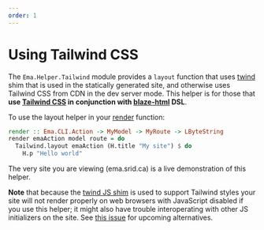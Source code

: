 ```yaml
---
order: 1
---
```

# Using Tailwind CSS

The `Ema.Helper.Tailwind` module provides a `layout` function that uses [twind](https://twind.dev/) shim that is used in the statically generated site, and otherwise uses Tailwind CSS from CDN in the dev server mode. This helper is for those that **use [Tailwind CSS](https://tailwindcss.com/) in conjunction with [blaze-html](https://hackage.haskell.org/package/blaze-html) DSL**.

To use the layout helper in your [render](guide/render.md) function:

```haskell
render :: Ema.CLI.Action -> MyModel -> MyRoute -> LByteString
render emaAction model route = do
  Tailwind.layout emaAction (H.title "My site") $ do 
    H.p "Hello world"
```

The very site you are viewing (ema.srid.ca) is a live demonstration of this helper.

**Note** that because the [twind JS shim](https://twind.dev/handbook/the-shim.html) is used to support Tailwind styles your site will not render properly on web browsers with JavaScript disabled if you use this helper; it might also have trouble interoperating with other JS initializers on the site. See [this issue](https://github.com/srid/ema/issues/20) for upcoming alternatives.

